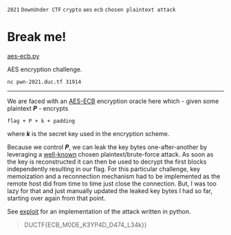 `2021` `DownUnder CTF` `crypto` `aes` `ecb` `chosen plaintext attack`

# Break me!
[aes-ecb.py](./aes-ecb.py)  

AES encryption challenge.

`nc pwn-2021.duc.tf 31914`
___

We are faced with an [AES-ECB](https://en.wikipedia.org/wiki/Block_cipher_mode_of_operation#Electronic_codebook_(ECB)) encryption oracle here which - given some plaintext _**P**_ - encrypts

```
flag + P + k + padding
```

where _**k**_ is the secret key used in the encryption scheme.

Because we control _**P**_, we can leak the key bytes one-after-another by leveraging a [well-known](https://crypto.stackexchange.com/a/46921) chosen plaintext/brute-force attack. As soon as the key is reconstructed it can then be used to
decrypt the first blocks independently resulting in our flag. For this particular challenge, key memoization and a reconnection mechanism had to be implemented as the remote host did from time to time just close the connection. But, I was too lazy for that and just manually updated the leaked key bytes I had so far, starting over again from that point.

See [exploit](./exploit.py) for an implementation of the attack written in python.

> DUCTF{ECB_M0DE_K3YP4D_D474_L34k}}
